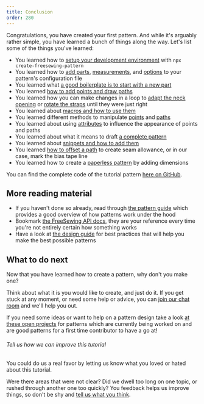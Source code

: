 ```yaml
---
title: Conclusion
order: 280
---
```


Congratulations, you have created your first pattern. And while it's arguably rather simple,
you have learned a bunch of things along the way. Let's list some of the things you've learned:

- You learned how to [setup your development environment](/tutorials/pattern-design/create-freesewing-pattern) with `npx create-freesewing-pattern`
- You learned how to [add parts](/tutorials/pattern-design/your-first-part), [measurements](/tutorials/pattern-design/adding-measurements), and [options](/tutorials/pattern-design/adding-options) to your pattern's configuration file
- You learned what [a good boilerplate is to start with a new part](/tutorials/pattern-design/part-structure)
- You learned [how to add points and draw paths](/tutorials/pattern-design/constructing-the-neck-opening)
- You learned how you can make changes in a loop to [adapt the neck opening](/tutorials/pattern-design/fitting-the-neck-opening) or [rotate the straps](/tutorials/pattern-design/avoiding-overlap) until they were just right
- You learned about [macros and how to use them](/tutorials/pattern-design/creating-the-closure)
- You learned different methods to manipulate [points](/reference/api/point/) and [paths](/reference/api/path/)
- You learned about using [attributes](/reference/api/attributes/) to influence the appearance of points and paths
- You learned about what it means to draft [a complete pattern](/tutorials/pattern-design/completing-your-pattern)
- You learned about [snippets and how to add them](/tutorials/pattern-design/completing-your-pattern#adding-snippets)
- You learned [how to offset a path](/tutorials/pattern-design/completing-your-pattern#seam-allowance) to create seam allowance, or in our case, mark the bias tape line
- You learned how to create a [paperless pattern](/tutorials/pattern-design/paperless-bib) by adding dimensions

You can find the complete code of the tutorial pattern [here on GitHub](https://github.com/freesewing/freesewing/blob/develop/packages/tutorial/src/bib.js).

## More reading material

- If you haven't done so already, read through [the pattern guide](/guides/patterns/) which provides a good overview of how patterns work under the hood
- Bookmark [the FreeSewing API docs](/reference/api/), they are your reference every time you're not entirely certain how something works
- Have a look at [the design guide](/guides/best-practices/) for best practices that will help you make the best possible patterns

## What to do next

Now that you have learned how to create a pattern, why don't you make one?

Think about what it is you would like to create, and just do it. If you get stuck at any moment,
or need some help or advice, you can [join our chat room](https://discord.freesewing.org/) and we'll help you out.

If you need some ideas or want to help on a pattern design take a look [at these open projects](https://github.com/freesewing/freesewing/discussions?discussions_q=label%3A%22%3Ashirt%3A+pattern+design%22+label%3A%22%3A%2B1%3A+good+first+issue%22) for patterns which are currently being worked on and are good patterns for a first time contributor to have a go at!

<Note>

###### Tell us how we can improve this tutorial

You could do us a real favor by letting us know what you loved or hated about this tutorial.

Were there areas that were not clear? Did we dwell too long on one topic, or rushed through another one too quickly?
You feedback helps us improve things, so don't be shy and [tell us what you think](https://discord.freesewing.org/).

</Note>
